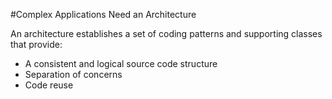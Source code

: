 #Complex Applications Need an Architecture

An architecture establishes a set of coding patterns and supporting classes that provide:
- A consistent and logical source code structure
- Separation of concerns
- Code reuse
